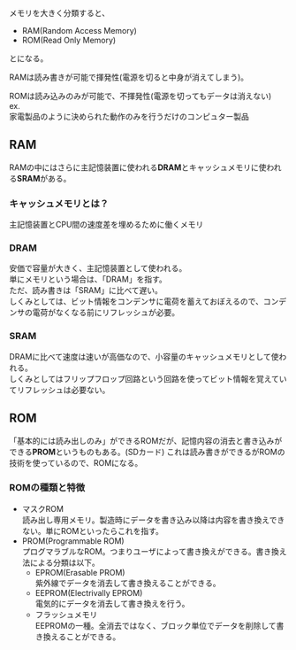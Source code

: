 メモリを大きく分類すると、
- RAM(Random Access Memory)
- ROM(Read Only Memory)

とになる。

RAMは読み書きが可能で揮発性(電源を切ると中身が消えてしまう)。  

ROMは読み込みのみが可能で、不揮発性(電源を切ってもデータは消えない)  
  ex.  
  家電製品のように決められた動作のみを行うだけのコンピュター製品

## RAM

RAMの中にはさらに主記憶装置に使われる**DRAM**とキャッシュメモリに使われる**SRAM**がある。

###  キャッシュメモリとは？
主記憶装置とCPU間の速度差を埋めるために働くメモリ

### DRAM
安価で容量が大きく、主記憶装置として使われる。  
単にメモリという場合は、「DRAM」を指す。  
ただ、読み書きは「SRAM」に比べて遅い。  
しくみとしては、ビット情報をコンデンサに電荷を蓄えておぼえるので、コンデンサの電荷がなくなる前にリフレッシュが必要。


### SRAM
DRAMに比べて速度は速いが高価なので、小容量のキャッシュメモリとして使われる。  
しくみとしてはフリップフロップ回路という回路を使ってビット情報を覚えていてリフレッシュは必要ない。

## ROM
「基本的には読み出しのみ」ができるROMだが、記憶内容の消去と書き込みができる**PROM**というものもある。(SDカード)
これは読み書きができるがROMの技術を使っているので、ROMになる。

### ROMの種類と特徴

- マスクROM  
  読み出し専用メモリ。製造時にデータを書き込み以降は内容を書き換えできない。単にROMといったらこれを指す。
- PROM(Programmable ROM)  
  プログマラブルなROM。つまりユーザによって書き換えができる。書き換え法による分類は以下。
  - EPROM(Erasable PROM)  
    紫外線でデータを消去して書き換えることができる。
  - EEPROM(Electrivally EPROM)  
    電気的にデータを消去して書き換えを行う。
  - フラッシュメモリ  
    EEPROMの一種。全消去ではなく、ブロック単位でデータを削除して書き換えることができる。
